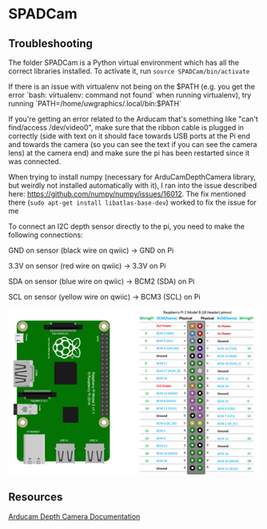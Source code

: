 # SPADCam


## Troubleshooting
The folder SPADCam is a Python virtual environment which has all the correct libraries installed. To activate it, run `source SPADCam/bin/activate`

If there is an issue with virtualenv not being on the $PATH (e.g. you get the error `bash: virtualenv: command not found` when running virtualenv), try running `PATH=/home/uwgraphics/.local/bin:$PATH`

If you're getting an error related to the Arducam that's something like "can't find/access /dev/video0", make sure that the ribbon cable is plugged in correctly (side with text on it should face towards USB ports at the Pi end and towards the camera (so you can see the text if you can see the camera lens) at the camera end) and make sure the pi has been restarted since it was connected.

When trying to install numpy (necessary for ArduCamDepthCamera library, but weirdly not installed automatically with it), I ran into the issue described here: https://github.com/numpy/numpy/issues/16012. The fix mentioned there (`sudo apt-get install libatlas-base-dev`) worked to fix the issue for me

To connect an I2C depth sensor directly to the pi, you need to make the following connections: 

GND on sensor (black wire on qwiic) -> GND on Pi

3.3V on sensor (red wire on qwiic) -> 3.3V on Pi

SDA on sensor (blue wire on qwiic) -> BCM2 (SDA) on Pi

SCL on sensor (yellow wire on qwiic) -> BCM3 (SCL) on Pi

![pi_pins](pi_pins.png)


## Resources
[Arducam Depth Camera Documentation](https://docs.arducam.com/Raspberry-Pi-Camera/Tof-camera/TOF-Camera/)